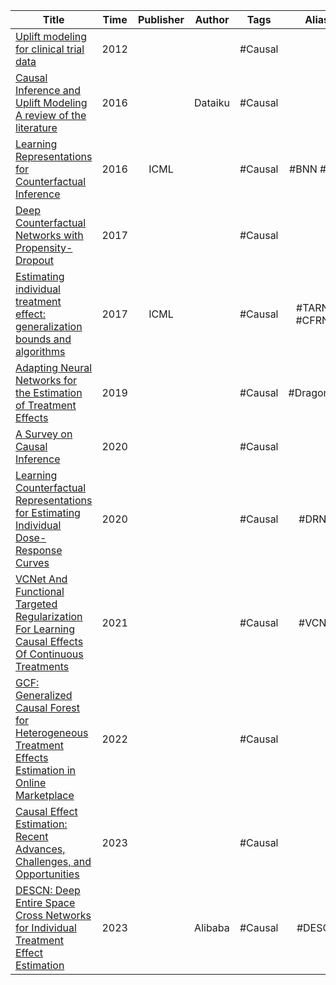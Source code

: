
| Title                                                                                                                                                                                                                                            | Time | Publisher | Author  |  Tags   |      Alias      |  Score   | Isread | Notes | Remarks     |
| ------------------------------------------------------------------------------------------------------------------------------------------------------------------------------------------------------------------------------------------------ | :--: | :-------: | :-----: | :-----: | :-------------: | :------: | :----: | :---: | ----------- |
| [Uplift modeling for clinical trial data]([2012]%20Uplift%20modeling%20for%20clinical%20trial%20data.pdf)                                                                                                                                        | 2012 |           |         | #Causal |                 |          |   N    |       |             |
| [Causal Inference and Uplift Modeling</br>A review of the literature]([2016]%20Causal%20Inference%20and%20Uplift%20Modeling%20A%20review%20of%20the%20literature.pdf)                                                                            | 2016 |           | Dataiku | #Causal |                 | ⭐️⭐⭐️⭐⭐️ |   Y    |       | 因果推断基础总结    |
| [Learning Representations for Counterfactual Inference]([2016]%20Learning%20Representations%20for%20Counterfactual%20Inference.pdf)                                                                                                              | 2016 |   ICML    |         | #Causal |    #BNN #BLR    |          |   N    |       | 深度因果模型开山之作  |
| [Deep Counterfactual Networks with Propensity-Dropout](10.%20Paper%20Reading/Causal/[2017]%20Deep%20Counterfactual%20Networks%20with%20Propensity-Dropout.pdf)                                                                                   | 2017 |           |         | #Causal |                 |          |   N    |       |             |
| [Estimating individual treatment effect: generalization bounds and algorithms]([2017][CFRNet%20&%20TARNet]%20Estimating%20individual%20treatment%20effect-%20generalization%20bounds%20and%20algorithms.pdf)                                     | 2017 |   ICML    |         | #Causal | #TARNet #CFRNet |          |   N    |       | 深度因果模型里程碑之作 |
| [Adapting Neural Networks for the Estimation of Treatment Effects]([2019][DragonNet]%20Adapting%20Neural%20Networks%20for%20the%20Estimation%20of%20Treatment%20Effects.pdf)                                                                     | 2019 |           |         | #Causal |   #DragonNet    |          |   N    |       |             |
| [A Survey on Causal Inference]([2020]%20A%20Survey%20on%20Causal%20Inference.pdf)                                                                                                                                                                | 2020 |           |         | #Causal |                 |          |   N    |       |             |
| [Learning Counterfactual Representations for Estimating Individual Dose-Response Curves]([2020][DRNet]%20Learning%20Counterfactual%20Representations%20for%20Estimating%20Individual%20Dose-Response%20Curves.pdf)                               | 2020 |           |         | #Causal |     #DRNet      |          |   N    |       | 连续因果模型经典论文  |
| [VCNet And Functional Targeted Regularization For Learning Causal Effects Of Continuous Treatments]([2021][VCNet]%20VCNet%20And%20Functional%20Targeted%20Regularization%20For%20Learning%20Causal%20Effects%20Of%20Continuous%20Treatments.pdf) | 2021 |           |         | #Causal |     #VCNet      |          |   N    |       | 连续因果模型经典论文  |
| [GCF: Generalized Causal Forest for Heterogeneous Treatment Effects Estimation in Online Marketplace]([2022]%20GCF-%20Generalized%20Causal%20Forest%20for%20Heterogeneous%20Treatment%20Effects%20Estimation%20in%20Online%20Marketplace.pdf) | 2022 |           |         | #Causal |                 |          |   N    |       |             |
| [Causal Effect Estimation: Recent Advances, Challenges, and Opportunities]([2023]%20Causal%20Effect%20Estimation-%20Recent%20Advances,%20Challenges,%20and%20Opportunities.pdf)                                                               | 2023 |           |         | #Causal |                 |          |   N    |       |             |
| [DESCN: Deep Entire Space Cross Networks for Individual Treatment Effect Estimation]([2023]%20DESCN-%20Deep%20Entire%20Space%20Cross%20Networks%20for%20Individual%20Treatment%20Effect%20Estimation.pdf)                                     | 2023 |           | Alibaba | #Causal |     #DESCN      |          |   N    |       |             |

